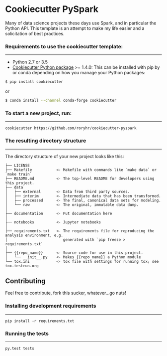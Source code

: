 # Cookiecutter PySpark

Many of data science projects these days use Spark, and in particular the Python API.
This template is an attempt to make my life easier and a solicitation of best practices.

### Requirements to use the cookiecutter template:

-----------
 - Python 2.7 or 3.5
 - [Cookiecutter Python package](http://cookiecutter.readthedocs.org/en/latest/installation.html) >= 1.4.0: This can be installed with pip by or conda depending on how you manage your Python packages:

``` bash
$ pip install cookiecutter
```

or

``` bash
$ conda install --channel conda-forge cookiecutter
```


### To start a new project, run:
------------

    cookiecutter https://github.com/roryhr/cookiecutter-pyspark


### The resulting directory structure
------------

The directory structure of your new project looks like this: 

```
├── LICENSE
├── Makefile           <- Makefile with commands like `make data` or `make train`
├── README.md          <- The top-level README for developers using this project.
├── data
│   ├── external       <- Data from third party sources.
│   ├── interim        <- Intermediate data that has been transformed.
│   ├── processed      <- The final, canonical data sets for modeling.
│   └── raw            <- The original, immutable data dump.
│
├── documentation      <- Put documentation here
│
├── notebooks          <- Jupyter notebooks
│
├── requirements.txt   <- The requirements file for reproducing the analysis environment, e.g.
│                         generated with `pip freeze > requirements.txt`
│
├── {{repo_name}}      <- Source code for use in this project.
│   └── __init__.py    <- Makes {{repo_name}} a Python module
└── tox.ini            <- tox file with settings for running tox; see tox.testrun.org
```

## Contributing

Feel free to contribute, fork this sucker, whatever...go nuts!

### Installing development requirements
------------

    pip install -r requirements.txt

### Running the tests
------------

    py.test tests
